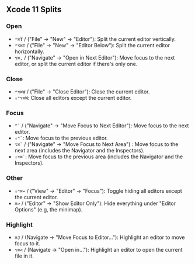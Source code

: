 ## Xcode 11 Splits

### Open

- `⌃⌘T` / ("File" -> "New" -> "Editor"): Split the current editor vertically.
- `⌃⌥⌘T` / ("File" -> "New" -> "Editor Below"): Split the current editor horizontally.
- `⌥⌘,` / ("Navigate" -> "Open in Next Editor"): Move focus to the next editor, or split the current editor if there's only one.

### Close

- `⌃⌥⌘W` / ("File" -> "Close Editor"): Close the current editor.
- `⇧⌃⌥⌘W`: Close all editors except the current editor.

### Focus

- `` ^` `` / ("Navigate" -> "Move Focus to Next Editor"): Move focus to the next editor.
- `` ⇧⌃` ``: Move focus to the previous editor.
- `` ⌥⌘` `` / ("Navigate" -> "Move Focus to Next Area") : Move focus to the next area (includes the Navigator and the Inspectors).
- `` ⇧⌥⌘` ``: Move focus to the previous area (includes the Navigator and the Inspectors).

### Other

- `⇧⌃⌘↩` / ("View" -> "Editor" -> "Focus"): Toggle hiding all editors except the current editor.
- `⌘↩` / ("Editor" -> "Show Editor Only"): Hide everything under "Editor Options" (e.g, the minimap).

### Highlight

- `⌘J` / (Navigate -> "Move Focus to Editor..."): Highlight an editor to move focus to it.
- `⌥⌘<` / (Navigate -> "Open in..."): Highlight an editor to open the current file in it.